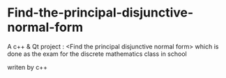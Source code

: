 # Find-the-principal-disjunctive-normal-form
A c++ &amp; Qt project : 
&lt;Find the principal disjunctive normal form>
which is done as the exam for the discrete mathematics class in school

writen by c++
